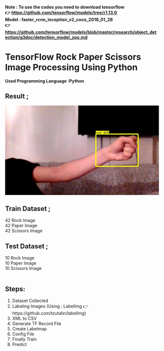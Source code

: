 <b>Note : To use the codes you need to download tensorflow </br>
 👉 https://github.com/tensorflow/models/tree/r1.13.0</b></br>
<b>Model : faster_rcnn_inception_v2_coco_2018_01_28</br>
 👉https://github.com/tensorflow/models/blob/master/research/object_detection/g3doc/detection_model_zoo.md</b></br>
# TensorFlow Rock Paper Scissors Image Processing Using Python
<b>Used Programming Language :Python</b><br>
## Result ;
![all text](https://github.com/SefaAkdeniz/TensorFlow-Rock-Paper-Scissors-Image-Processing-Using-Python/blob/master/result.jpg)
## Train Dataset ;
 42 Rock Image<br>
 42 Paper Image<br>
 42 Scissors Image<br>
## Test Dataset ;
 10 Rock Image<br>
 10 Paper Image<br>
 10 Scissors Image<br><br>
<h2>Steps:</h2>
<ol>
<li>Dataset Collected</li>
<li>Labeling Images (Using : LabelImg 👉 https://github.com/tzutalin/labelImg)</li>
<li>XML to CSV</li>
<li>Generate TF Record File</li>
<li>Create Labelmap</li>
<li>Config File</li>
<li>Finally Train</li>
<li>Predict</li>
</ol>

